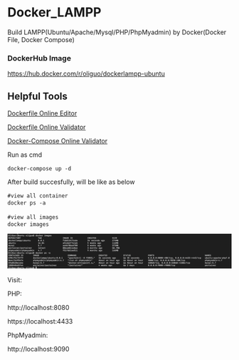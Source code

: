 # Docker_LAMPP
Build LAMPP(Ubuntu/Apache/Mysql/PHP/PhpMyadmin) by Docker(Docker File, Docker Compose)

### DockerHub Image
https://hub.docker.com/r/oliguo/dockerlampp-ubuntu

## Helpful Tools
[Dockerfile Online Editor](https://dockerfile-editor.com/)

[Dockerfile Online Validator](https://www.fromlatest.io/#/)

[Docker-Compose Online Validator](https://codebeautify.org/yaml-validator/)


Run as cmd
```
docker-compose up -d
```

After build succesfully, will be like as below
```
#view all container
docker ps -a

#view all images
docker images
```
![Ubuntu Case](https://github.com/oliguo/Docker-LAMPP-Ubuntu/blob/master/Ubuntu_Case.png)

Visit:

PHP:

http://localhost:8080

https://localhost:4433

PhpMyadmin:

http://localhost:9090

